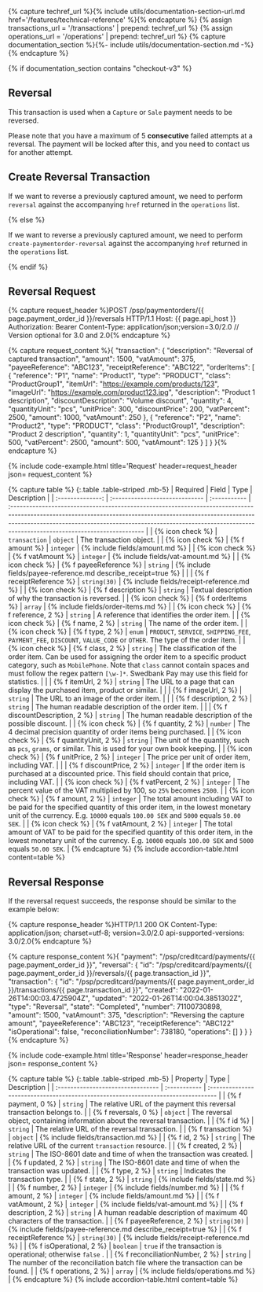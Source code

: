 {% capture techref_url %}{% include utils/documentation-section-url.md href='/features/technical-reference' %}{% endcapture %}
{% assign transactions_url = '/transactions' | prepend: techref_url %}
{% assign operations_url = '/operations' | prepend: techref_url %}
{% capture documentation_section %}{%- include utils/documentation-section.md -%}{% endcapture %}

{% if documentation_section contains "checkout-v3" %}

## Reversal

This transaction is used when a `Capture` or `Sale` payment needs to be
reversed.

Please note that you have a maximum of 5 **consecutive** failed attempts at a
reversal. The payment will be locked after this, and you need to contact us for
another attempt.

## Create Reversal Transaction

If we want to reverse a previously captured amount, we need to perform
`reversal` against the accompanying `href` returned in the
`operations` list.

{% else %}

If we want to reverse a previously captured amount, we need to perform
`create-paymentorder-reversal` against the accompanying `href` returned in the
`operations` list.

{% endif %}

## Reversal Request

{% capture request_header %}POST /psp/paymentorders/{{ page.payment_order_id }}/reversals HTTP/1.1
Host: {{ page.api_host }}
Authorization: Bearer <AccessToken>
Content-Type: application/json;version=3.0/2.0      // Version optional for 3.0 and 2.0{% endcapture %}

{% capture request_content %}{
    "transaction": {
        "description": "Reversal of captured transaction",
        "amount": 1500,
        "vatAmount": 375,
        "payeeReference": "ABC123",
        "receiptReference": "ABC122",
        "orderItems": [
            {
                "reference": "P1",
                "name": "Product1",
                "type": "PRODUCT",
                "class": "ProductGroup1",
                "itemUrl": "https://example.com/products/123",
                "imageUrl": "https://example.com/product123.jpg",
                "description": "Product 1 description",
                "discountDescription": "Volume discount",
                "quantity": 4,
                "quantityUnit": "pcs",
                "unitPrice": 300,
                "discountPrice": 200,
                "vatPercent": 2500,
                "amount": 1000,
                "vatAmount": 250
            },
            {
                "reference": "P2",
                "name": "Product2",
                "type": "PRODUCT",
                "class": "ProductGroup1",
                "description": "Product 2 description",
                "quantity": 1,
                "quantityUnit": "pcs",
                "unitPrice": 500,
                "vatPercent": 2500,
                "amount": 500,
                "vatAmount": 125
            }
        ]
    }
}{% endcapture %}

{% include code-example.html
    title='Request'
    header=request_header
    json= request_content
    %}

{% capture table %}
{:.table .table-striped .mb-5}
|     Required     | Field                          | Type         | Description                                                                                                                                                                                                                                                                           |
| :--------------: | :----------------------------- | :----------- | :------------------------------------------------------------------------------------------------------------------------------------------------------------------------------------------------------------------------------------------------------------------------------------ |
| {% icon check %} | `transaction`                  | `object`     | The transaction object.                                                                                                                                                                                                                                                               |
| {% icon check %} | {% f amount %}               | `integer`    | {% include fields/amount.md %}                                                                                                                                                                                                                                             |
| {% icon check %} | {% f vatAmount %}            | `integer`    | {% include fields/vat-amount.md %}                                                                                                                                                                                                                                          |
| {% icon check %} | {% f payeeReference %}       | `string` | {% include fields/payee-reference.md describe_receipt=true %}                                                                                                                                                                  |
|                  | {% f receiptReference %}     | `string(30)` | {% include fields/receipt-reference.md %}                                                                                                                                                               |
| {% icon check %} | {% f description %}          | `string`     | Textual description of why the transaction is reversed.                                                                                                                                                                                                                               |
| {% icon check %} | {% f orderItems %}           | `array`      | {% include fields/order-items.md %}                                                                                                                                                                                                                                         |
| {% icon check %} | {% f reference, 2 %}           | `string`     | A reference that identifies the order item.                                                                                                                                                                                                                                           |
| {% icon check %} | {% f name, 2 %}                | `string`     | The name of the order item.                                                                                                                                                                                                                                                           |
| {% icon check %} | {% f type, 2 %}                | `enum`       | `PRODUCT`, `SERVICE`, `SHIPPING_FEE`, `PAYMENT_FEE`, `DISCOUNT`, `VALUE_CODE` or `OTHER`. The type of the order item.                                                                                                                                                                 |
| {% icon check %} | {% f class, 2 %}               | `string`     | The classification of the order item. Can be used for assigning the order item to a specific product category, such as `MobilePhone`. Note that `class` cannot contain spaces and must follow the regex pattern `[\w-]*`. Swedbank Pay may use this field for statistics. |
|                  | {% f itemUrl, 2 %}             | `string`     | The URL to a page that can display the purchased item, product or similar.                                                                                                                                                                                                            |
|                  | {% f imageUrl, 2 %}            | `string`     | The URL to an image of the order item.                                                                                                                                                                                                                                                |
|                  | {% f description, 2 %}         | `string`     | The human readable description of the order item.                                                                                                                                                                                                                                     |
|                  | {% f discountDescription, 2 %} | `string`     | The human readable description of the possible discount.                                                                                                                                                                                                                              |
| {% icon check %} | {% f quantity, 2 %}            | `number`    | The 4 decimal precision quantity of order items being purchased.                                                                                                                                                                                                                      |
| {% icon check %} | {% f quantityUnit, 2 %}        | `string`     | The unit of the quantity, such as `pcs`, `grams`, or similar. This is used for your own book keeping.                                                                                                                                                        |
| {% icon check %} | {% f unitPrice, 2 %}           | `integer`    | The price per unit of order item, including VAT.                                                                                                                                                                                                                                      |
|                  | {% f discountPrice, 2 %}       | `integer`    | If the order item is purchased at a discounted price. This field should contain that price, including VAT.                                                                                                                                                                            |
| {% icon check %} | {% f vatPercent, 2 %}          | `integer`    | The percent value of the VAT multiplied by 100, so `25%` becomes `2500`.                                                                                                                                                                                                              |
| {% icon check %} | {% f amount, 2 %}              | `integer`    | The total amount including VAT to be paid for the specified quantity of this order item, in the lowest monetary unit of the currency. E.g. `10000` equals `100.00 SEK` and `5000` equals `50.00 SEK`.                                                                                 |
| {% icon check %} | {% f vatAmount, 2 %}           | `integer`    | The total amount of VAT to be paid for the specified quantity of this order item, in the lowest monetary unit of the currency. E.g. `10000` equals `100.00 SEK` and `5000` equals `50.00 SEK`.                                                                                        |
{% endcapture %}
{% include accordion-table.html content=table %}

## Reversal Response

If the reversal request succeeds, the response should be similar to the example below:

{% capture response_header %}HTTP/1.1 200 OK
Content-Type: application/json; charset=utf-8; version=3.0/2.0
api-supported-versions: 3.0/2.0{% endcapture %}

{% capture response_content %}{
    "payment": "/psp/creditcard/payments/{{ page.payment_order_id }}",
    "reversal": {
        "id": "/psp/creditcard/payments/{{ page.payment_order_id }}/reversals/{{ page.transaction_id }}",
        "transaction": {
            "id": "/psp/pcreditcard/payments/{{ page.payment_order_id }}/transactions/{{ page.transaction_id }}",
            "created": "2022-01-26T14:00:03.4725904Z",
            "updated": "2022-01-26T14:00:04.3851302Z",
            "type": "Reversal",
            "state": "Completed",
            "number": 71100730898,
            "amount": 1500,
            "vatAmount": 375,
            "description": "Reversing the capture amount",
            "payeeReference": "ABC123",
            "receiptReference": "ABC122"
            "isOperational": false,
            "reconciliationNumber": 738180,
            "operations": []
        }
    }
}{% endcapture %}

{% include code-example.html
    title='Response'
    header=response_header
    json= response_content
    %}

{% capture table %}
{:.table .table-striped .mb-5}
| Property                          | Type         | Description                                                                                                                                                                                                  |
| :-------------------------------- | :----------- | :-------------------------------------------------------------------------------- |
| {% f payment, 0 %}                | `string`     | The relative URL of the payment this reversal transaction belongs to.             |
| {% f reversals, 0 %}              | `object`     | The reversal object, containing information about the reversal transaction.       |
| {% f id %}                        | `string`     | The relative URL of the reversal transaction.                                     |
| {% f transaction %}               | `object`     | {% include fields/transaction.md %}                                               |
| {% f id, 2 %}                     | `string`     | The relative URL of the current `transaction` resource.                           |
| {% f created, 2 %}                | `string`     | The ISO-8601 date and time of when the transaction was created.                   |
| {% f updated, 2 %}                | `string`     | The ISO-8601 date and time of when the transaction was updated.                   |
| {% f type, 2 %}                   | `string`     | Indicates the transaction type.                                                   |
| {% f state, 2 %}                  | `string`     | {% include fields/state.md %}                                                     |
| {% f number, 2 %}                 | `integer`    | {% include fields/number.md %}                                                    |
| {% f amount, 2 %}                 | `integer`    | {% include fields/amount.md %}                                                    |
| {% f vatAmount, 2 %}              | `integer`    | {% include fields/vat-amount.md %}                                                |
| {% f description, 2 %}            | `string`     | A human readable description of maximum 40 characters of the transaction.         |
| {% f payeeReference, 2 %}         | `string(30)`     | {% include fields/payee-reference.md describe_receipt=true %}                     |
| {% f receiptReference %}          | `string(30)` | {% include fields/receipt-reference.md %}                                         |
| {% f isOperational, 2 %}          | `boolean`    | `true`  if the transaction is operational; otherwise  `false` .                   |
| {% f reconciliationNumber, 2 %}   | `string`     | The number of the reconciliation batch file where the transaction can be found.   |
| {% f operations, 2 %}             | `array`      | {% include fields/operations.md %}                                                |
{% endcapture %}
{% include accordion-table.html content=table %}

